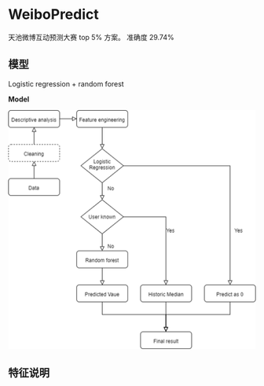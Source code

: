 # WeiboPredict

天池微博互动预测大赛 top 5% 方案。
准确度 29.74%

## 模型

Logistic regression + random forest

**Model**

![img](./res/pipeline.png)

## 特征说明
